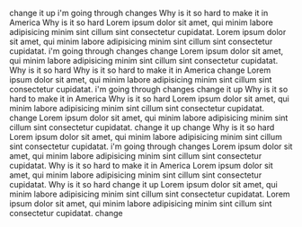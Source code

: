change it up
i'm going through changes
Why is it so hard to make it in America
Why is it so hard
Lorem ipsum dolor sit amet, qui minim labore adipisicing minim sint cillum sint consectetur cupidatat.
Lorem ipsum dolor sit amet, qui minim labore adipisicing minim sint cillum sint consectetur cupidatat.
i'm going through changes
change
Lorem ipsum dolor sit amet, qui minim labore adipisicing minim sint cillum sint consectetur cupidatat.
Why is it so hard
Why is it so hard to make it in America
change
Lorem ipsum dolor sit amet, qui minim labore adipisicing minim sint cillum sint consectetur cupidatat.
i'm going through changes
change it up
Why is it so hard to make it in America
Why is it so hard
Lorem ipsum dolor sit amet, qui minim labore adipisicing minim sint cillum sint consectetur cupidatat.
change
Lorem ipsum dolor sit amet, qui minim labore adipisicing minim sint cillum sint consectetur cupidatat.
change it up
change
Why is it so hard
Lorem ipsum dolor sit amet, qui minim labore adipisicing minim sint cillum sint consectetur cupidatat.
i'm going through changes
Lorem ipsum dolor sit amet, qui minim labore adipisicing minim sint cillum sint consectetur cupidatat.
Why is it so hard to make it in America
Lorem ipsum dolor sit amet, qui minim labore adipisicing minim sint cillum sint consectetur cupidatat.
Why is it so hard
change it up
Lorem ipsum dolor sit amet, qui minim labore adipisicing minim sint cillum sint consectetur cupidatat.
Lorem ipsum dolor sit amet, qui minim labore adipisicing minim sint cillum sint consectetur cupidatat.
change
